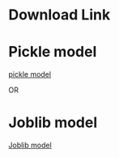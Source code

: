 # Download Link

# Pickle model

<a href="https://drive.google.com/drive/folders/1ZxdD_jSt85_CWibJaza1-4I3Th_6bKzq?usp=sharing">pickle model</a>

OR

# Joblib model

<a href="https://drive.google.com/drive/folders/1ycuddL3mt-WDkNc_9Vo83tan5VsMk0nl?usp=sharing">Joblib model</a>